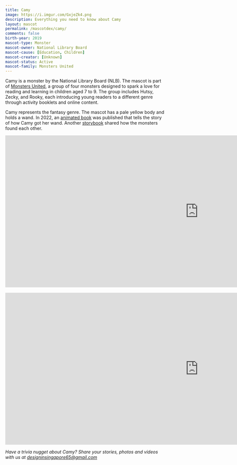 ```yaml
---
title: Camy
image: https://i.imgur.com/GxjeZk4.png
description: Everything you need to know about Camy
layout: mascot
permalink: /mascotdex/camy/
comments: false
birth-year: 2019
mascot-type: Monster
mascot-owner: National Library Board
mascot-cause: [Education, Children]
mascot-creator: [Unknown]
mascot-status: Active
mascot-family: Monsters United
---
```


Camy is a monster by the National Library Board (NLB). The mascot is part of <a href="https://www.nlb.gov.sg/main/site/discovereads/children/highlights/Copy-of-Monsters-United" target="_blank">Monsters United</a>, a group of four monsters designed to spark a love for reading and learning in children aged 7 to 9. The group includes Hutsy, Zecky, and Rooky, each introducing young readers to a different genre through activity booklets and online content. 

Camy represents the fantasy genre. The mascot has a pale yellow body and holds a wand. In 2022, an <a href="https://www.library.gov.sg/staticassets/monsters_gif_books/HowCamyGotHerWand/index.html" target="_blank">animated book</a> was published that tells the story of how Camy got her wand. Another <a href="https://www.library.gov.sg/staticassets/monsters_gif_books/monstersfinalbook/index.html" target="_blank">storybook</a> shared how the monsters found each other.

<div class="video-responsive">
<iframe width="1217" height="480" src="https://www.youtube.com/embed/JPEUMPsFmrA" title="Meet Monsters United!" frameborder="0" allow="accelerometer; autoplay; clipboard-write; encrypted-media; gyroscope; picture-in-picture; web-share" referrerpolicy="strict-origin-when-cross-origin" allowfullscreen></iframe>
</div>
<br>
<div class="video-responsive">
<iframe width="1217" height="480" src="https://www.youtube.com/embed/ml0DwncCfhw" title="Sharing Books | Library Etiquette for Children feat. Monsters United" frameborder="0" allow="accelerometer; autoplay; clipboard-write; encrypted-media; gyroscope; picture-in-picture; web-share" referrerpolicy="strict-origin-when-cross-origin" allowfullscreen></iframe>
</div>

<i>Have a trivia nugget about Camy? Share your stories, photos and videos with us at designinsingapore65@gmail.com</i>
